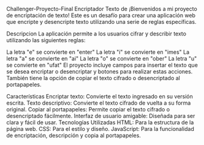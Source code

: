 Challenger-Proyecto-Final
Encriptador Texto de
¡Bienvenidos a mi proyecto de encriptación de texto! Este es un desafío para crear una aplicación web que encripte y desencripte texto utilizando una serie de reglas específicas.

Descripcion
La aplicación permite a los usuarios cifrar y describir texto utilizando las siguientes reglas:

La letra "e" se convierte en "enter"
La letra "i" se convierte en "imes"
La letra "a" se convierte en "ai"
La letra "o" se convierte en "ober"
La letra "u" se convierte en "ufat"
El proyecto incluye campos para insertar el texto que se desea encriptar o desencriptar y botones para realizar estas acciones. También tiene la opción de copiar el texto cifrado o desencriptado al portapapeles.

Características
Encriptar texto: Convierte el texto ingresado en su versión escrita.
Texto descriptivo: Convierte el texto cifrado de vuelta a su forma original.
Copiar al portapapeles: Permite copiar el texto cifrado o desencriptado fácilmente.
Interfaz de usuario amigable: Diseñada para ser clara y fácil de usar.
Tecnologías Utilizadas
HTML: Para la estructura de la página web.
CSS: Para el estilo y diseño.
JavaScript: Para la funcionalidad de encriptación, descripción y copia al portapapeles.
